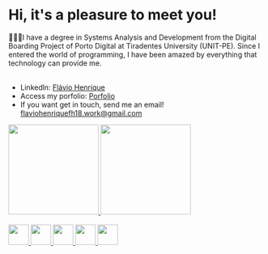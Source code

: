 # Hi, it's a pleasure to meet you!

<div>
   🧑🏾‍💻I have a degree in Systems Analysis and Development from the Digital Boarding Project of Porto Digital at Tiradentes University (UNIT-PE). Since I entered the world of programming, I have been amazed by everything that technology can provide me.
</div>
<br>

- Linkedln: [Flávio Henrique]([url](https://br.linkedin.com/in/flaviohfsilva))
- Access my porfolio: [Porfolio](https://flaviohenrique.netlify.app/)
- If you want get in touch, send me an email! <a href="mailto:seuemail@example.com">flaviohenriquefh18.work@gmail.com</a>
  


<div align="start">
   <div> <a href="https://github.com/flaviohfsilva">
   <img height="178em" src="https://github-readme-stats-sigma-five.vercel.app/api/top-langs/?username=flaviohfsilva&layout=compact&langs_count=7&theme=gruvbox"/>
   <img height="178em" src="https://github-readme-stats-sigma-five.vercel.app/api?username=flaviohfsilva&show_icons=true&theme=gruvbox"/>
   </div>
</div>

<div style="display: inline_block"><br>
   <img height="40" width="40" src="https://cdn.jsdelivr.net/gh/devicons/devicon@latest/icons/angular/angular-original.svg" />
   <img height="40" width="40" src="https://cdn.jsdelivr.net/gh/devicons/devicon@latest/icons/sass/sass-original.svg" />
   <img height="40" width="40" src="https://cdn.jsdelivr.net/gh/devicons/devicon@latest/icons/nestjs/nestjs-original.svg" />
   <img height="40" width="40" src="https://cdn.jsdelivr.net/gh/devicons/devicon@latest/icons/docker/docker-original.svg" />
   <img height="40" width="40" src="https://cdn.jsdelivr.net/gh/devicons/devicon@latest/icons/googlecloud/googlecloud-original.svg" />
</div>



